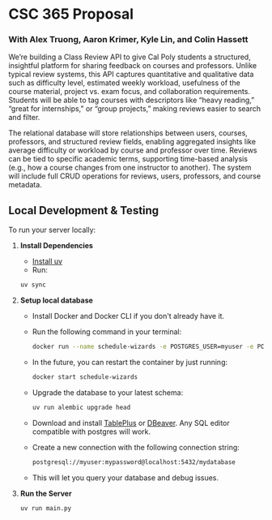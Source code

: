 # CSC 365 Proposal
### With Alex Truong, Aaron Krimer, Kyle Lin, and Colin Hassett
We’re building a Class Review API to give Cal Poly students a structured, insightful platform for sharing feedback on courses and professors. Unlike typical review systems, this API captures quantitative and qualitative data such as difficulty level, estimated weekly workload, usefulness of the course material, project vs. exam focus, and collaboration requirements. Students will be able to tag courses with descriptors like “heavy reading,” “great for internships,” or “group projects,” making reviews easier to search and filter.

The relational database will store relationships between users, courses, professors, and structured review fields, enabling aggregated insights like average difficulty or workload by course and professor over time. Reviews can be tied to specific academic terms, supporting time-based analysis (e.g., how a course changes from one instructor to another). The system will include full CRUD operations for reviews, users, professors, and course metadata.


## Local Development & Testing

To run your server locally:

1. **Install Dependencies**
    - [Install uv](https://docs.astral.sh/uv/getting-started/installation/)
    - Run:
   ```bash
   uv sync
   ```

2. **Setup local database**
   - Install Docker and Docker CLI if you don't already have it.
   - Run the following command in your terminal:
     ```bash
     docker run --name schedule-wizards -e POSTGRES_USER=myuser -e POSTGRES_PASSWORD=mypassword -e POSTGRES_DB=mydatabase -p 5432:5432 -d postgres:latest
     ```
    - In the future, you can restart the container by just running:
      ```bash
      docker start schedule-wizards
      ```
    - Upgrade the database to your latest schema:
      ```bash
      uv run alembic upgrade head
      ```

   - Download and install [TablePlus](https://tableplus.com/) or [DBeaver](https://dbeaver.io/). Any SQL editor compatible with postgres will work.
   - Create a new connection with the following connection string:
     ```bash
     postgresql://myuser:mypassword@localhost:5432/mydatabase
     ```
   - This will let you query your database and debug issues.


3. **Run the Server**
   ```bash
   uv run main.py
   ```
